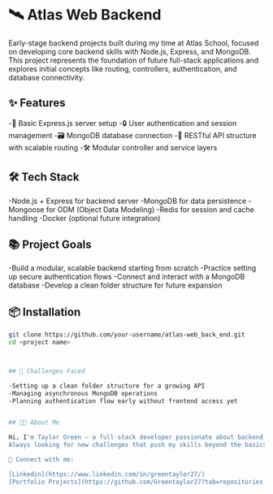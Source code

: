 # 🛰️ Atlas Web Backend

Early-stage backend projects built during my time at Atlas School, focused on developing core backend skills with Node.js, Express, and MongoDB.
This project represents the foundation of future full-stack applications and explores initial concepts like routing, controllers, authentication, and database connectivity.



## ✨ Features

-🚀 Basic Express.js server setup
-🔒 User authentication and session management
-🗃️ MongoDB database connection
-🔄 RESTful API structure with scalable routing
-🛠️ Modular controller and service layers



## 🛠 Tech Stack

-Node.js + Express for backend server
-MongoDB for data persistence
-Mongoose for ODM (Object Data Modeling)
-Redis for session and cache handling
-Docker (optional future integration)



## 📚 Project Goals

-Build a modular, scalable backend starting from scratch
-Practice setting up secure authentication flows
-Connect and interact with a MongoDB database
-Develop a clean folder structure for future expansion



## 📦 Installation

```bash
git clone https://github.com/your-username/atlas-web_back_end.git
cd <project name>



## 🧠 Challenges Faced

-Setting up a clean folder structure for a growing API
-Managing asynchronous MongoDB operations
-Planning authentication flow early without frontend access yet


## 🧑‍💻 About Me

Hi, I'm Taylor Green — a full-stack developer passionate about backend architecture, scalable APIs, and continuous learning.
Always looking for new challenges that push my skills beyond the basics.

📎 Connect with me:

[Linkedin](https://www.linkedin.com/in/greentaylor27/)
[Portfolio Projects](https://github.com/Greentaylor27?tab=repositories)
